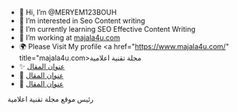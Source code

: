 - 👋 Hi, I’m @MERYEM123BOUH
- 👀 I’m interested in Seo Content writing
- 🌱 I’m currently learning SEO Effective Content Writing
- 💞️ I’m working at <a href="https://www.majala4u.com/" title="مجلة تقنية اعلامية">majala4u.com</a>
- 🌍 Please Visit My profile <a href="https://www.majala4u.com/" title="majala4u.com>مجلة تقنية اعلامية </a>
- ✨ <a href="[post url](https://www.majala4u.com/search/label/%D8%A7%D8%AE%D8%A8%D8%A7%D8%B1%20%D8%AF%D9%88%D9%84%D9%8A%D8%A9)" title="[post title](https://www.majala4u.com/search/label/%D8%A7%D8%AE%D8%A8%D8%A7%D8%B1%20%D8%AF%D9%88%D9%84%D9%8A%D8%A9)">عنوان المقال</a>
- 🚀 <a href="[post url](https://www.majala4u.com/search/label/%D8%A3%D9%81%D9%83%D8%A7%D8%B1%20%D9%88%D9%85%D8%B4%D8%A7%D8%B1%D9%8A%D8%B9)" title="[post title](https://www.majala4u.com/search/label/%D8%A3%D9%81%D9%83%D8%A7%D8%B1%20%D9%88%D9%85%D8%B4%D8%A7%D8%B1%D9%8A%D8%B9)">عنوان المقال</a>
- 🙌 <a href="[post url](https://www.majala4u.com/search/label/%D8%A3%D9%81%D9%83%D8%A7%D8%B1%20%D9%88%D9%85%D8%B4%D8%A7%D8%B1%D9%8A%D8%B9)" title="[post title](https://www.majala4u.com/search/label/%D8%A3%D9%81%D9%83%D8%A7%D8%B1%20%D9%88%D9%85%D8%B4%D8%A7%D8%B1%D9%8A%D8%B9)">عنوان المقال</a>

<p>رئيس موقع مجلة تقنية اعلامية</p>
<!---
MERYEM123BOUH/MERYEM123BOUH is a ✨ special ✨ repository because its `README.md` (this file) appears on your GitHub profile.
You can click the Preview link to take a look at your changes.
--->
